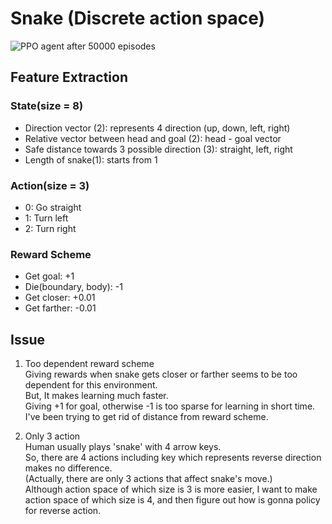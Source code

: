 # Snake (Discrete action space)

![PPO agent after 50000 episodes](https://github.com/sunghoonhong/DeepRL/blob/master/snake_feature/gifs/ppo%20after%2050000%20episode.gif)

## Feature Extraction
### State(size = 8)
- Direction vector (2): represents 4 direction (up, down, left, right)
- Relative vector between head and goal (2): head - goal vector
- Safe distance towards 3 possible direction (3): straight, left, right
- Length of snake(1): starts from 1

### Action(size = 3)
- 0: Go straight
- 1: Turn left
- 2: Turn right

### Reward Scheme
- Get goal: +1
- Die(boundary, body): -1
- Get closer: +0.01
- Get farther: -0.01


## Issue
1. Too dependent reward scheme  
Giving rewards when snake gets closer or farther seems to be too dependent for this environment.  
But, It makes learning much faster.  
Giving +1 for goal, otherwise -1 is too sparse for learning in short time.  
I've been trying to get rid of distance from reward scheme.  

2. Only 3 action  
Human usually plays 'snake' with 4 arrow keys.  
So, there are 4 actions including key which represents reverse direction makes no difference.  
(Actually, there are only 3 actions that affect snake's move.)  
Although action space of which size is 3 is more easier, I want to make action space of which size is 4, and then figure out how is gonna policy for reverse action.  